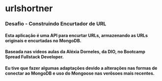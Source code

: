 # urlshortner

### Desafio - Construindo Encurtador de URL
#### Esta aplicação é uma API para encurtar URLs, armazenando as URLs originais e encurtadas no MongoDB.
#### Baseada nas vídeos aulas da Aléxia Dorneles, da DIO, no Bootcamp Spread Fullstack Developer.
#### Eu tive que fazer algumas adaptações devido a alterações nas formas de conectar ao MongoDB e uso do Mongoose nas verõsoes mais recentes.